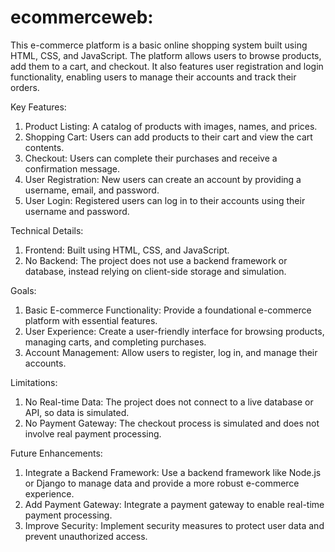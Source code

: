 # ecommerceweb:

This e-commerce platform is a basic online shopping system built using HTML, CSS, and JavaScript. The platform allows users to browse products, add them to a cart, and checkout. It also features user registration and login functionality, enabling users to manage their accounts and track their orders.

Key Features:

1. Product Listing: A catalog of products with images, names, and prices.
2. Shopping Cart: Users can add products to their cart and view the cart contents.
3. Checkout: Users can complete their purchases and receive a confirmation message.
4. User Registration: New users can create an account by providing a username, email, and password.
5. User Login: Registered users can log in to their accounts using their username and password.

Technical Details:

1. Frontend: Built using HTML, CSS, and JavaScript.
2. No Backend: The project does not use a backend framework or database, instead relying on client-side storage and simulation.

Goals:

1. Basic E-commerce Functionality: Provide a foundational e-commerce platform with essential features.
2. User Experience: Create a user-friendly interface for browsing products, managing carts, and completing purchases.
3. Account Management: Allow users to register, log in, and manage their accounts.

Limitations:

1. No Real-time Data: The project does not connect to a live database or API, so data is simulated.
2. No Payment Gateway: The checkout process is simulated and does not involve real payment processing.

Future Enhancements:

1. Integrate a Backend Framework: Use a backend framework like Node.js or Django to manage data and provide a more robust e-commerce experience.
2. Add Payment Gateway: Integrate a payment gateway to enable real-time payment processing.
3. Improve Security: Implement security measures to protect user data and prevent unauthorized access.
